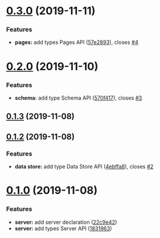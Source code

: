# [0.3.0](https://github.com/tyankatsu0105/types-gridsome/compare/v0.2.0...v0.3.0) (2019-11-11)


### Features

* **pages:** add types Pages API ([57e2893](https://github.com/tyankatsu0105/types-gridsome/commit/57e28937359f2377b546c8371a9087d31318fc9c)), closes [#4](https://github.com/tyankatsu0105/types-gridsome/issues/4)



# [0.2.0](https://github.com/tyankatsu0105/types-gridsome/compare/v0.1.3...v0.2.0) (2019-11-10)


### Features

* **schema:** add type Schema API ([570f417](https://github.com/tyankatsu0105/types-gridsome/commit/570f4176a35b6addcf5c25daef7f4e76eaad13a3)), closes [#3](https://github.com/tyankatsu0105/types-gridsome/issues/3)



## [0.1.3](https://github.com/tyankatsu0105/types-gridsome/compare/v0.1.2...v0.1.3) (2019-11-08)



## [0.1.2](https://github.com/tyankatsu0105/types-gridsome/compare/v0.1.0...v0.1.2) (2019-11-08)


### Features

* **data store:** add type Data Store API ([4ebffa8](https://github.com/tyankatsu0105/types-gridsome/commit/4ebffa8ac0649ebd4b70d354521ec574f46935e1)), closes [#2](https://github.com/tyankatsu0105/types-gridsome/issues/2)



# [0.1.0](https://github.com/tyankatsu0105/types-gridsome/compare/22c9e42548d972836cc33436571f3a0370013381...v0.1.0) (2019-11-08)


### Features

* **server:** add server declaration ([22c9e42](https://github.com/tyankatsu0105/types-gridsome/commit/22c9e42548d972836cc33436571f3a0370013381))
* **server:** add types Server API ([1831963](https://github.com/tyankatsu0105/types-gridsome/commit/18319636329666695cef75acf4f971fba1d1a89a))




